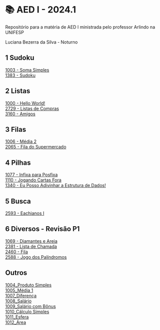# 📚 AED I - 2024.1

Repositório para a matéria de AED I ministrada pelo professor Arlindo na UNIFESP

Luciana Bezerra da Silva - Noturno

## 1 Sudoku<br>
<a href="https://github.com/Luciana013/AED_01_2024/blob/main/torneio_1003_Soma%20Simples">1003 - Soma Simples</a><br>
<a href="https://github.com/Luciana013/AED_01_2024/blob/main/sudoku_1383">1383 - Sudoku</a><br>

## 2 Listas <br>
  <a href="https://github.com/Luciana013/AED_01_2024/blob/main/torneio_1000_Hello%20World!">1000 - Hello World!</a><br>
  <a href="https://github.com/Luciana013/AED_01_2024/blob/main/torneio_2729_Lista%20de%20Compras">2729 - Listas de Compras</a><br>
  <a href="https://github.com/Luciana013/AED_01_2024/blob/main/torneio_3160_Amigos">3160 - Amigos</a> <br>

## 3 Filas <br>
  <a href="https://github.com/Luciana013/AED_01_2024/blob/main/torneio_%201006_M%C3%A9dia2">1006 - Média 2</a><br>
  <a href="https://github.com/Luciana013/AED_01_2024/blob/main/torneio_%202065_Fila%20do%20Supermercado">2065 - Fila do Supermercado</a><br>

## 4 Pilhas <br>
  <a href="https://github.com/Luciana013/AED_01_2024/blob/main/torneio_%201077_Infixa%20para%20Posfixa">1077 - Infixa para Posfixa</a><br>
  <a href="https://github.com/Luciana013/AED_01_2024/blob/main/torneio_%201110_Jogando%20Cartas%20Fora">1110 - Jogando Cartas Fora</a><br>
  <a href="https://github.com/Luciana013/AED_01_2024/blob/main/torneio_1340_Eu%20Posso%20Adivinhar%20a%20Estrutura%20de%20Dados!">1340 - Eu Posso Adivinhar a Estrutura de Dados!</a> <br>

## 5 Busca <br>
  <a href="https://github.com/Luciana013/AED_01_2024/blob/main/2593%20-%20Eachianos%20I">2593 - Eachianos I</a><br>

## 6 Diversos - Revisão P1
  <a href="https://github.com/Luciana013/AED_01_2024/blob/main/torneio_%201069_Diamantes%20e%20Areia">1069 - Diamantes e Areia</a><br>
  <a href="https://github.com/Luciana013/AED_01_2024/blob/main/torneio_2381_Lista%20de%20Chamada">2381 - Lista de Chamada</a><br>
  <a href="https:">2460 - Fila</a> <br>
  <a href="https://github.com/Luciana013/AED_01_2024/blob/main/torneio_2588_Jogo%20dos%20Pal%C3%ADndromos">2588 - Jogo dos Palíndromos</a> <br>

## Outros
  <a href="https://github.com/Luciana013/AED_01_2024/blob/main/1004_Produto%20Simples">1004_Produto Simples</a><br>
  <a href="https://github.com/Luciana013/AED_01_2024/blob/main/1005_Média%201">1005_Média 1</a><br>
  <a href="https://github.com/Luciana013/AED_01_2024/blob/main/1007_Diferença">1007_Diferença</a> <br>
  <a href="https://github.com/Luciana013/AED_01_2024/blob/main/1008_Salário">1008_Salário</a> <br>
  <a href="https://github.com/Luciana013/AED_01_2024/blob/main/1009_Salário%20com%20Bônus">1009_Salário com Bônus</a><br>
  <a href="https://github.com/Luciana013/AED_01_2024/blob/main/1010_Cálculo%20Simples">1010_Cálculo Simples</a><br>
  <a href="https://github.com/Luciana013/AED_01_2024/blob/main/1011_Esfera">1011_Esfera</a> <br>
  <a href="https://github.com/Luciana013/AED_01_2024/blob/main/1012_Área">1012_Área</a> <br>

